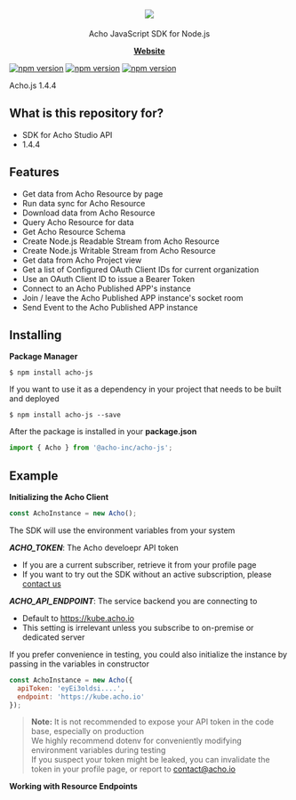 <h1 align="center">
   <b>
        <a href="https://acho.io"><img src="https://asset.acho.io/acho-website-assets/home_new/logo-black.png" /></a><br>
    </b>
</h1>

<p align="center">Acho JavaScript SDK for Node.js</p>

<p align="center">
    <a href="https://acho.io"><b>Website </b></a>
</p>

[![npm version](https://img.shields.io/npm/v/@acho-inc/acho-js?style=flat-square)](https://www.npmjs.com/package/@acho-inc/acho-js)
[![npm version](https://img.shields.io/node/v/@acho-inc/acho-js?style=flat-square)](https://www.npmjs.com/package/@acho-inc/acho-js)
[![npm version](https://img.shields.io/npm/l/@acho-inc/acho-js?style=flat-square)](https://www.npmjs.com/package/@acho-inc/acho-js)

Acho.js 1.4.4

## What is this repository for?

- SDK for Acho Studio API
- 1.4.4

## Features

- Get data from Acho Resource by page
- Run data sync for Acho Resource
- Download data from Acho Resource
- Query Acho Resource for data
- Get Acho Resource Schema
- Create Node.js Readable Stream from Acho Resource
- Create Node.js Writable Stream from Acho Resource
- Get data from Acho Project view
- Get a list of Configured OAuth Client IDs for current organization
- Use an OAuth Client ID to issue a Bearer Token
- Connect to an Acho Published APP's instance
- Join / leave the Acho Published APP instance's socket room
- Send Event to the Acho Published APP instance

## Installing

**Package Manager**

```
$ npm install acho-js
```

If you want to use it as a dependency in your project that needs to be built and deployed

```
$ npm install acho-js --save
```

After the package is installed in your **package.json**

```js
import { Acho } from '@acho-inc/acho-js';
```

## Example

**Initializing the Acho Client**

```js
const AchoInstance = new Acho();
```

The SDK will use the environment variables from your system

**_ACHO_TOKEN_**: The Acho develoepr API token

- If you are a current subscriber, retrieve it from your profile page
- If you want to try out the SDK without an active subscription, please [contact us](https://calendly.com/contact_acho/discovery-call)

**_ACHO_API_ENDPOINT_**: The service backend you are connecting to

- Default to https://kube.acho.io
- This setting is irrelevant unless you subscribe to on-premise or dedicated server

If you prefer convenience in testing, you could also initialize the instance by passing in the variables in constructor

```js
const AchoInstance = new Acho({
  apiToken: 'eyEi3oldsi....',
  endpoint: 'https://kube.acho.io'
});
```

> **Note:** It is not recommended to expose your API token in the code base, especially on production\
> We highly recommend dotenv for conveniently modifying environment variables during testing\
> If you suspect your token might be leaked, you can invalidate the token in your profile page, or report to [contact@acho.io](mailto:contact@acho.io)

**Working with Resource Endpoints**
